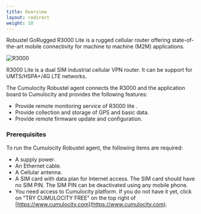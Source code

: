 ```yaml
---
title: Overview
layout: redirect
weight: 10
---
```


Robustel GoRugged R3000 Lite is a rugged cellular router offering state-of-the-art mobile connectivity for machine to machine (M2M) applications.

![R3000](/guides/images/devices/r3000/R3000.png)

R3000 Lite is a dual SIM industrial cellular VPN router. It can be support for UMTS/HSPA+/4G LTE networks.

The Cumulocity Robustel agent connects the R3000 and the application board to Cumulocity and provides the following features:

- Provide remote monitoring service of R3000 lite .
- Provide collection and storage of GPS and basic data.
- Provide remote firmware update and configuration.

### Prerequisites

To run the Cumulocity Robustel agent, the following items are required:

- A supply power.
- An Ethernet cable.
- A Cellular antenna.
- A SIM card with data plan for Internet access. The SIM card should have no SIM PIN. The SIM PIN can be deactivated using any mobile phone.
- You need access to Cumulocity platform. If you do not have it yet, click on "TRY CUMULOCITY FREE" on the top right of [https://www.cumulocity.com](https://www.cumulocity.com).
